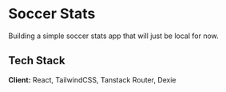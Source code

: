 # Soccer Stats

Building a simple soccer stats app that will just be local for now.

## Tech Stack

**Client:** React, TailwindCSS, Tanstack Router, Dexie
